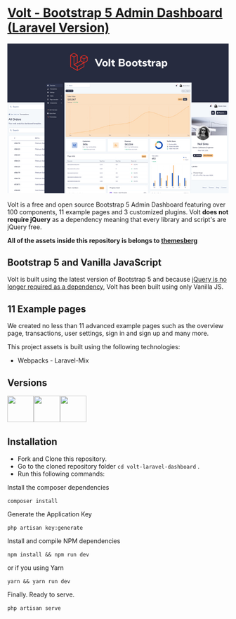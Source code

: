 # [Volt - Bootstrap 5 Admin Dashboard (Laravel Version)](https://demo.themesberg.com/volt/)

[![Volt Bootstrap 5 Dashboard Preview](https://raw.githubusercontent.com/akunbeben/volt-laravel-dashboard/master/public/images/volt-laravel-dashboard-preview.jpg)](https://volt-laravel.herokuapp.com/)

Volt is a free and open source Bootstrap 5 Admin Dashboard featuring over 100 components, 11 example pages and 3 customized plugins. Volt **does not require jQuery** as a dependency meaning that every library and script's are jQuery free.

**All of the assets inside this repository is belongs to [themesberg](https://github.com/themesberg)**

## Bootstrap 5 and Vanilla JavaScript

Volt is built using the latest version of Bootstrap 5 and because [jQuery is no longer required as a dependency](https://themesberg.com/blog/tutorial/bootstrap-5-tutorial), Volt has been built using only Vanilla JS.

## 11 Example pages

We created no less than 11 advanced example pages such as the overview page, transactions, user settings, sign in and sign up and many more.

This project assets is built using the following technologies:

- Webpacks - Laravel-Mix

## Versions

[<img src="https://github.com/creativetimofficial/public-assets/blob/master/logos/html-logo.jpg?raw=true" width="60" height="60" />](https://themesberg.com/product/admin-dashboard/volt-bootstrap-5-dashboard)[<img src="https://github.com/creativetimofficial/public-assets/blob/master/logos/react-logo.jpg?raw=true" width="60" height="60" />](https://themesberg.com/product/dashboard/volt-react)[<img src="https://raw.githubusercontent.com/laravel/art/master/logo-lockup/5%20SVG/2%20CMYK/1%20Full%20Color/laravel-logolockup-cmyk-red.svg" width="60" height="60" />](https://github.com/akunbeben/volt-laravel-dashboard)

## Installation

- Fork and Clone this repository.
- Go to the cloned repository folder `cd volt-laravel-dashboard` .
- Run this following commands:

Install the composer dependencies
```
composer install
```

Generate the Application Key
```
php artisan key:generate
```

Install and compile NPM dependencies
```
npm install && npm run dev
```
or if you using Yarn
```
yarn && yarn run dev
```

Finally. Ready to serve.
```
php artisan serve
```